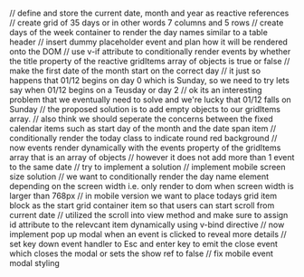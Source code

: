 // define and store the current date, month and year as
reactive references
// create grid of 35 days or in other words 7 columns and 5 rows
// create days of the week container to render the day names similar to a table header
// insert dummy placeholder event and plan how it will be rendered onto the DOM
// use v-if attribute to conditionally render events by whether the title property of the reactive gridItems array of objects is true or false
// make the first date of the month start on the correct day
// it just so happens that 01/12 begins on day 0 which is Sunday, so we need to try lets say when 01/12 begins on a Teusday or day 2
// ok its an interesting problem that we eventually need to solve and we're lucky that 01/12 falls on Sunday
// the proposed solution is to add empty objects to our gridItems array.
// also think we should seperate the concerns between the fixed calendar items such as start day of the month and the date span item
// conditionally render the today class to indicate round red background 
// now events render dynamically with the events property of the gridItems array that is an array of objects 
// however it does not add more than 1 event to the same date
// try to implement a solution
// implement mobile screen size solution 
// we want to conditionally render the day name element depending on the screen width i.e. only render to dom when screen width is larger than 768px
// in mobile version we want to place todays grid item block as the start grid container item so that users can start scroll from current date
// utilized the scroll into view method and make sure to assign id attribute to the relevcant item dynamically using v-bind directive 
// now implement pop up modal when an event is clicked to reveal more details
// set key down event handler to Esc and enter key to emit the close event which closes the modal or sets the show ref to false
// fix mobile event modal styling 